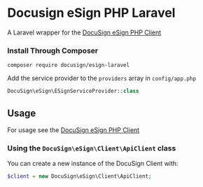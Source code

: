 # Docusign eSign PHP Laravel
A Laravel wrapper for the [DocuSign eSign PHP Client](https://github.com/docusign/docusign-esign-php-client)

### Install Through Composer

```
composer require docusign/esign-laravel
```

Add the service provider to the `providers` array in `config/app.php`

```php
DocuSign\eSign\ESignServiceProvider::class
```

## Usage
For usage see the [DocuSign eSign PHP Client](https://github.com/docusign/docusign-esign-php-client)

### Using the `DocuSign\eSign\Client\ApiClient` class
You can create a new instance of the DocuSign Client with:
```php
$client = new DocuSign\eSign\Client\ApiClient;
```